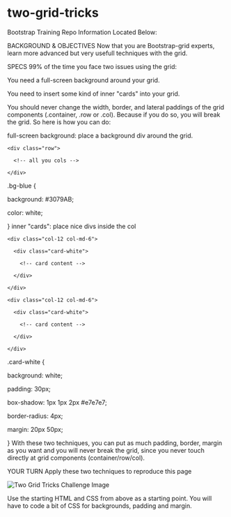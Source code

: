 # two-grid-tricks

Bootstrap Training Repo Information Located Below:

BACKGROUND & OBJECTIVES
Now that you are Bootstrap-grid experts, learn more advanced but very usefull techniques with the grid.

SPECS
99% of the time you face two issues using the grid:

You need a full-screen background around your grid.

You need to insert some kind of inner "cards" into your grid.

You should never change the width, border, and lateral paddings of the grid components (.container, .row or .col). Because if you do so, you will break the grid. So here is how you can do:

full-screen background: place a background div around the grid.

<div class="bg-blue">

  <div class="container-fluid">

    <div class="row">

      <!-- all you cols -->

    </div>

  </div>

</div>
.bg-blue {

  background: #3079AB;

  color: white;

}
inner "cards": place nice divs inside the col

<div class="container">

  <div class="row">

    <div class="col-12 col-md-6">

      <div class="card-white">

        <!-- card content -->

      </div>

    </div>

    <div class="col-12 col-md-6">

      <div class="card-white">

        <!-- card content -->

      </div>

    </div>

  </div>

</div>


.card-white {

  background: white;

  padding: 30px;

  box-shadow: 1px 1px 2px #e7e7e7;

  border-radius: 4px;

  margin: 20px 50px;

}
With these two techniques, you can put as much padding, border, margin as you want and you will never break the grid, since you never touch directly at grid components (container/row/col).

YOUR TURN
Apply these two techniques to reproduce this page

![Two Grid Tricks Challenge Image](url "C:\source\codeworks\two-grid-tricks\two-grid.jpg")


Use the starting HTML and CSS from above as a starting point. You will have to code a bit of CSS for backgrounds, padding and margin.